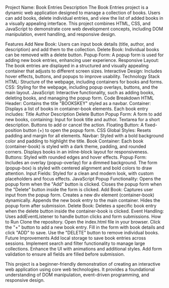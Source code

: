 Project Name: Book Entries
Description
The Book Entries project is a dynamic web application designed to manage a collection of books. Users can add books, delete individual entries, and view the list of added books in a visually appealing interface. This project combines HTML, CSS, and JavaScript to demonstrate core web development concepts, including DOM manipulation, event handling, and responsive design.

Features
Add New Book: Users can input book details (title, author, and description) and add them to the collection.
Delete Book: Individual books can be removed with a delete button.
Popup Form: A popup form is used for adding new book entries, enhancing user experience.
Responsive Layout: The book entries are displayed in a structured and visually appealing container that adjusts to different screen sizes.
Interactive Design: Includes hover effects, buttons, and popups to improve usability.
Technology Stack
HTML: Structure of the webpage, including containers for books and forms.
CSS: Styling for the webpage, including popup overlays, buttons, and the main layout.
JavaScript: Interactive functionality, such as adding books, deleting books, and managing the popup form.
Code Breakdown
HTML
Header:
Contains the title "BOOKSKEY" styled as a navbar.
Container:
Displays a list of books in container-book elements.
Each book entry includes:
Title
Author
Description
Delete Button
Popup Form:
A form to add new books, containing:
Input for book title and author.
Textarea for a short description.
Buttons to add or cancel the action.
Floating Button:
A fixed-position button (+) to open the popup form.
CSS
Global Styles:
Resets padding and margin for all elements.
Navbar:
Styled with a bold background color and padding to highlight the title.
Book Container:
Each book (container-book) is styled with a dark theme, padding, and rounded corners.
Displays books in an inline-block layout for responsiveness.
Buttons:
Styled with rounded edges and hover effects.
Popup Form:
Includes an overlay (popup-overlay) for a dimmed background.
The form (popup-box) is styled with centered alignment and bold colors to draw attention.
Input Fields:
Styled for a clean and modern look, with custom placeholders and focus effects.
JavaScript
Popup Functionality:
Opens the popup form when the "Add" button is clicked.
Closes the popup form when the "Delete" button inside the form is clicked.
Add Book:
Captures user input from the popup form.
Creates a new div element (container-book) dynamically.
Appends the new book entry to the main container.
Hides the popup form after submission.
Delete Book:
Deletes a specific book entry when the delete button inside the container-book is clicked.
Event Handling:
Uses addEventListener to handle button clicks and form submissions.
How to Run
Clone the repository.
Open the index.html file in your browser.
Click the "+" button to add a new book entry.
Fill in the form with book details and click "ADD" to save.
Use the "DELETE" button to remove individual books.
Future Improvements
Add local storage to save book entries across sessions.
Implement search and filter functionality to manage large collections.
Enhance the UI with animations and additional styles.
Add form validation to ensure all fields are filled before submission.

  This project is a beginner-friendly demonstration of creating an interactive web application using core web technologies. It provides a foundational understanding of DOM manipulation, event-driven programming, and responsive design.














